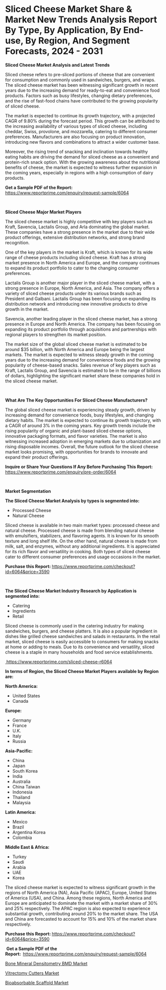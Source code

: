 <p><h1>Sliced Cheese Market Share & Market New Trends Analysis Report By Type, By Application, By End-use, By Region, And Segment Forecasts, 2024 - 2031</h1></p><p><strong>Sliced Cheese Market Analysis and Latest Trends</strong></p>
<p><p>Sliced cheese refers to pre-sliced portions of cheese that are convenient for consumption and commonly used in sandwiches, burgers, and wraps. The sliced cheese market has been witnessing significant growth in recent years due to the increasing demand for ready-to-eat and convenience food products. Factors such as busy lifestyles, changing dietary preferences, and the rise of fast-food chains have contributed to the growing popularity of sliced cheese.</p><p>The market is expected to continue its growth trajectory, with a projected CAGR of 9.80% during the forecast period. This growth can be attributed to the increasing availability of various types of sliced cheese, including cheddar, Swiss, provolone, and mozzarella, catering to different consumer preferences. Manufacturers are also focusing on product innovation, introducing new flavors and combinations to attract a wider customer base.</p><p>Moreover, the rising trend of snacking and inclination towards healthy eating habits are driving the demand for sliced cheese as a convenient and protein-rich snack option. With the growing awareness about the nutritional benefits of cheese, the market is expected to witness further expansion in the coming years, especially in regions with a high consumption of dairy products.</p></p>
<p><strong>Get a Sample PDF of the Report:&nbsp;</strong> <a href="https://www.reportprime.com/enquiry/request-sample/6064">https://www.reportprime.com/enquiry/request-sample/6064</a></p>
<p>&nbsp;</p>
<p><strong>Sliced Cheese Major Market Players</strong></p>
<p><p>The sliced cheese market is highly competitive with key players such as Kraft, Savencia, Lactalis Group, and Arla dominating the global market. These companies have a strong presence in the market due to their wide product offerings, extensive distribution networks, and strong brand recognition.</p><p>One of the key players in the market is Kraft, which is known for its wide range of cheese products including sliced cheese. Kraft has a strong market presence in North America and Europe, and the company continues to expand its product portfolio to cater to the changing consumer preferences.</p><p>Lactalis Group is another major player in the sliced cheese market, with a strong presence in Europe, North America, and Asia. The company offers a variety of sliced cheese products under its various brands such as President and Galbani. Lactalis Group has been focusing on expanding its distribution network and introducing new innovative products to drive growth in the market.</p><p>Savencia, another leading player in the sliced cheese market, has a strong presence in Europe and North America. The company has been focusing on expanding its product portfolio through acquisitions and partnerships with regional players to strengthen its market position.</p><p>The market size of the global sliced cheese market is estimated to be around $35 billion, with North America and Europe being the largest markets. The market is expected to witness steady growth in the coming years due to the increasing demand for convenience foods and the growing popularity of cheese-based snacks. Sales revenue of key players such as Kraft, Lactalis Group, and Savencia is estimated to be in the range of billions of dollars, highlighting the significant market share these companies hold in the sliced cheese market.</p></p>
<p>&nbsp;</p>
<p><strong>What Are The Key Opportunities For Sliced Cheese Manufacturers?</strong></p>
<p><p>The global sliced cheese market is experiencing steady growth, driven by increasing demand for convenience foods, busy lifestyles, and changing dietary habits. The market is expected to continue its growth trajectory, with a CAGR of around 3% in the coming years. Key growth trends include the rising popularity of organic and plant-based sliced cheese options, innovative packaging formats, and flavor varieties. The market is also witnessing increased adoption in emerging markets due to urbanization and rising disposable incomes. Overall, the future outlook for the sliced cheese market looks promising, with opportunities for brands to innovate and expand their product offerings.</p></p>
<p><strong>Inquire or Share Your Questions If Any Before Purchasing This Report:</strong> <a href="https://www.reportprime.com/enquiry/pre-order/6064">https://www.reportprime.com/enquiry/pre-order/6064</a></p>
<p>&nbsp;</p>
<p><strong>Market Segmentation</strong></p>
<p><strong>The Sliced Cheese Market Analysis by types is segmented into:</strong></p>
<p><ul><li>Processed Cheese</li><li>Natural Cheese</li></ul></p>
<p><p>Sliced cheese is available in two main market types: processed cheese and natural cheese. Processed cheese is made from blending natural cheese with emulsifiers, stabilizers, and flavoring agents. It is known for its smooth texture and long shelf life. On the other hand, natural cheese is made from milk, salt, and enzymes, without any additional ingredients. It is appreciated for its rich flavor and versatility in cooking. Both types of sliced cheese cater to different consumer preferences and usage occasions in the market.</p></p>
<p><strong>Purchase this Report:&nbsp;</strong><a href="https://www.reportprime.com/checkout?id=6064&price=3590">https://www.reportprime.com/checkout?id=6064&price=3590</a></p>
<p>&nbsp;</p>
<p><strong>The Sliced Cheese Market Industry Research by Application is segmented into:</strong></p>
<p><ul><li>Catering</li><li>Ingredients</li><li>Retail</li></ul></p>
<p><p>Sliced cheese is commonly used in the catering industry for making sandwiches, burgers, and cheese platters. It is also a popular ingredient in dishes like grilled cheese sandwiches and salads in restaurants. In the retail market, sliced cheese is easily accessible to consumers for making snacks at home or adding to meals. Due to its convenience and versatility, sliced cheese is a staple in many households and food service establishments.</p></p>
<p><a href="https://www.reportprime.com/sliced-cheese-r6064">&nbsp;https://www.reportprime.com/sliced-cheese-r6064</a></p>
<p><strong>In terms of Region, the Sliced Cheese Market Players available by Region are:</strong></p>
<p>
    <p> <strong> North America: </strong>
        <ul>
            <li>United States</li>
            <li>Canada</li>
        </ul>
        </p> 
    <p> <strong> Europe: </strong>
        <ul>
            <li>Germany</li>
            <li>France</li>
            <li>U.K.</li>
            <li>Italy</li>
            <li>Russia</li>
        </ul>
        </p> 
    <p> <strong> Asia-Pacific: </strong>
        <ul>
            <li>China</li>
            <li>Japan</li>
            <li>South Korea</li>
            <li>India</li>
            <li>Australia</li>
            <li>China Taiwan</li>
            <li>Indonesia</li>
            <li>Thailand</li>
            <li>Malaysia</li>
        </ul>
        </p> 
    <p> <strong> Latin America: </strong>
        <ul>
            <li>Mexico</li>
            <li>Brazil</li>
            <li>Argentina Korea</li>
            <li>Colombia</li>
        </ul>
        </p> 
    <p> <strong> Middle East & Africa: </strong>
        <ul>
            <li>Turkey</li>
            <li>Saudi</li>
            <li>Arabia</li>
            <li>UAE</li>
            <li>Korea</li>
        </ul>
    </p>
    </p>
<p><p>The sliced cheese market is expected to witness significant growth in the regions of North America (NA), Asia Pacific (APAC), Europe, United States of America (USA), and China. Among these regions, North America and Europe are anticipated to dominate the market with a market share of 30% and 25% respectively. The APAC region is also expected to experience substantial growth, contributing around 20% to the market share. The USA and China are forecasted to account for 15% and 10% of the market share respectively.</p></p>
<p><strong>Purchase this Report: </strong><a href="https://www.reportprime.com/checkout?id=6064&price=3590">https://www.reportprime.com/checkout?id=6064&price=3590</a></p>
<p>&nbsp;<strong>Get a Sample PDF of the Report:&nbsp;&nbsp;</strong><a href="https://www.reportprime.com/enquiry/request-sample/6064">https://www.reportprime.com/enquiry/request-sample/6064</a></p>
<p><strong></strong></p>
<p><p><a href="https://issuu.com/reportprime-2/docs/bone-mineral-densitometry-bmd-marke_bc27ad33b407cd">Bone Mineral Densitometry BMD Market</a></p><p><a href="https://issuu.com/reportprime-2/docs/vitrectomy-cutters-market-size-2030.pptx">Vitrectomy Cutters Market</a></p><p><a href="https://issuu.com/reportprime-2/docs/bioabsorbable-scaffold-market-size-2030.pptx">Bioabsorbable Scaffold Market</a></p></p>